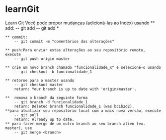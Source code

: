 # learnGit
Learn Git
 Você pode propor mudanças (adicioná-las ao Index) usando
    ** add:
        -- git add <arquivo>
        -- git add *

    ** commit: 
        -- git commit -m "comentários das alterações"

    ** push:Para enviar estas alterações ao seu repositório remoto, execute 
        -- git push origin master

    ** crie um novo branch chamado "funcionalidade_x" e selecione-o usando
        -- git checkout -b funcionalidade_1 

    ** retorne para o master usando
        -- git checkout master
        return: Your branch is up to date with 'origin/master'.

    **  remova o branch da seguinte forma
        -- git branch -d funcionalidade_1   
        return: Deleted branch funcionalidade_1 (was bc1b2d2).
    **para atualizar seu repositório local com a mais nova versão, execute 
        -- git pull
        return: Already up to date.
    ** para fazer merge de um outro branch ao seu branch ativo (ex. master), use
        -- git merge <branch>


